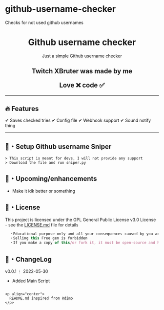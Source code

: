 # github-username-checker
Checks for not used github usernames

<h1 align="center">
  Github username checker
</h1>

<p align="center">
  Just a simple Github username checker
</p>


<h2 align="center">
  Twitch XBruter was made by me

Love ❌ code ✅

</h2>

---

## :fire: Features

✔ Saves checked tries
✔ Config file 
✔ Webhook support
✔ Sound notify thing

---

## 🚀・Setup Github username Sniper

```sh-session
> This script is meant for devs, I will not provide any support
> Download the file and run sniper.py
```

## 🎉・Upcoming/enhancements

- Make it idk better or something 

## 📄・License

This project is licensed under the GPL General Public License v3.0 License - see the [LICENSE.md](./LICENSE) file for details
```js
  ・Educational purpose only and all your consequences caused by you actions is your responsibility
  ・Selling this Free gen is forbidden
  ・If you make a copy of this/or fork it, it must be open-source and have credits linking to this repo
```

## 💭・ChangeLog

v0.0.1 ⋮ 2022-05-30
+ Added Main Script
```

<p align="center">
  README.md inspired from Rdimo
</p>
